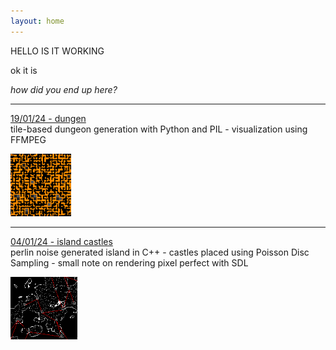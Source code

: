 ```yaml
---
layout: home
---
```


HELLO IS IT WORKING

ok it is

*how did you end up here?*

<!--
<p style="float: left;">
[19/01/24 - dungen](./_posts/2024-01-19-dungen.html)<br>
tile-based dungeon generation with Python and PIL - visualization using FFMPEG
</p>
<img src="assets/img/dungen/d5.png" height=100px style="float: right;">
-->

---
[19/01/24 - dungen](./_posts/2024-01-19-dungen.html)<br>
tile-based dungeon generation with Python and PIL - visualization using FFMPEG

<img src="assets/img/prev/prev_dungen.png" height=100px>

---
[04/01/24 - island castles](./_posts/2024-01-04-castles.html)<br>
perlin noise generated island in C++ - castles placed using Poisson Disc Sampling - small note on rendering pixel perfect with SDL

<img src="assets/img/prev/prev_islands.png" height=100px>

